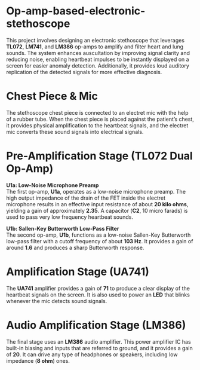 # Op-amp-based-electronic-stethoscope
This project involves designing an electronic stethoscope that leverages **TL072**, **LM741**, and **LM386** op-amps to amplify and filter heart and lung sounds. The system enhances auscultation by improving signal clarity and reducing noise, enabling heartbeat impulses to be instantly displayed on a screen for easier anomaly detection. Additionally, it provides loud auditory replication of the detected signals for more effective diagnosis.

# Chest Piece & Mic
The stethoscope chest piece is connected to an electret mic with the help of a rubber tube. When the chest piece is placed against the patient’s chest, it provides physical amplification to the heartbeat signals, and the electret mic converts these sound signals into electrical signals.

# Pre-Amplification Stage (TL072 Dual Op-Amp)
**U1a: Low-Noise Microphone Preamp**  
The first op-amp, **U1a**, operates as a low-noise microphone preamp. The high output impedance of the drain of the FET inside the electret microphone results in an effective input resistance of about **20 kilo ohms**, yielding a gain of approximately **2.35**. A capacitor (**C2**, 10 micro farads) is used to pass very low frequency heartbeat sounds.

**U1b: Sallen-Key Butterworth Low-Pass Filter**  
The second op-amp, **U1b**, functions as a low-noise Sallen-Key Butterworth low-pass filter with a cutoff frequency of about **103 Hz**. It provides a gain of around **1.6** and produces a sharp Butterworth response.

# Amplification Stage (UA741)
The **UA741** amplifier provides a gain of **71** to produce a clear display of the heartbeat signals on the screen. It is also used to power an **LED** that blinks whenever the mic detects sound signals.

# Audio Amplification Stage (LM386)
The final stage uses an **LM386** audio amplifier. This power amplifier IC has built-in biasing and inputs that are referred to ground, and it provides a gain of **20**. It can drive any type of headphones or speakers, including low impedance (**8 ohm**) ones.






